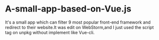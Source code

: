 # A-small-app-based-on-Vue.js
It's a small app which can filter 9 most popular front-end framework and redirect to their website.It was edit on WebStorm,and I just used the script tag on unpkg without implement like Vue-cli.
